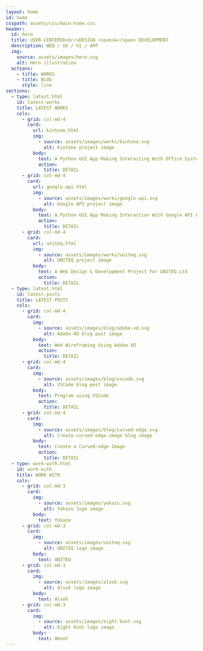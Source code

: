 ```yaml
---
layout: home
id: home
csspath: assets/css/main-home.css
header:
  id: hero
  title: USER-CENTERED<br/>DESIGN <span>&</span> DEVELOPMENT
  description: WEB / UX / UI / APP
  img:
    source: assets/images/hero.svg
    alt: Hero illustration
  actions:
    - title: WORKS
    - title: BLOG
      style: line
sections:
  - type: latest.html
    id: latest-works
    title: LATEST WORKS
    cols:
      - grid: col-md-4
        card:
          url: kintone.html
          img:
            - source: assets/images/works/kintone.svg
              alt: Kintone project image
          body:
            text: A Python GUI App Making Interacting With Office System Easier
            action:
              title: DETAIL
      - grid: col-md-4
        card:
          url: google-api.html
          img:
            - source: assets/images/works/google-api.svg
              alt: Google API project image
          body:
            text: A Python GUI App Making Interaction With Google API Easier
            action:
              title: DETAIL
      - grid: col-md-4
        card:
          url: uniteq.html
          img:
            - source: assets/images/works/uniteq.svg
              alt: UNITEQ project image
          body:
            text: A Web Design & Development Project For UNITEQ.Ltd
            action:
              title: DETAIL
  - type: latest.html
    id: latest-posts
    title: LATEST POSTS
    cols:
      - grid: col-md-4
        card:
          img:
            - source: assets/images/blog/adobe-xd.svg
              alt: Adobe-XD blog post image
          body:
            text: Web Wireframing Using Adobe XD
            action:
              title: DETAIL
      - grid: col-md-4
        card:
          img:
            - source: assets/images/blog/vscode.svg
              alt: VSCode blog post image
          body:
            text: Program using VSCode
            action:
              title: DETAIL
      - grid: col-md-4
        card:
          img:
            - source: assets/images/blog/curved-edge.svg
              alt: Create-curved-edge-image blog image
          body:
            text: Create a Curved-edge Image
            action:
              title: DETAIL
  - type: work-with.html
    id: work-with
    title: WORK WITH
    cols:
      - grid: col-md-3
        card:
          img:
            - source: assets/images/yokazu.svg
              alt: Yokazu logo image
          body:
            text: Yokaze
      - grid: col-md-3
        card:
          img:
            - source: assets/images/uniteq.svg
              alt: UNITEQ logo image
          body:
            text: UNITEQ
      - grid: col-md-3
        card:
          img:
            - source: assets/images/alsok.svg
              alt: Alsok logo image
          body:
            text: Alsok
      - grid: col-md-3
        card:
          img:
            - source: assets/images/eight-knot.svg
              alt: Eight Knot logo image
          body:
            text: 8Knot
---
```



